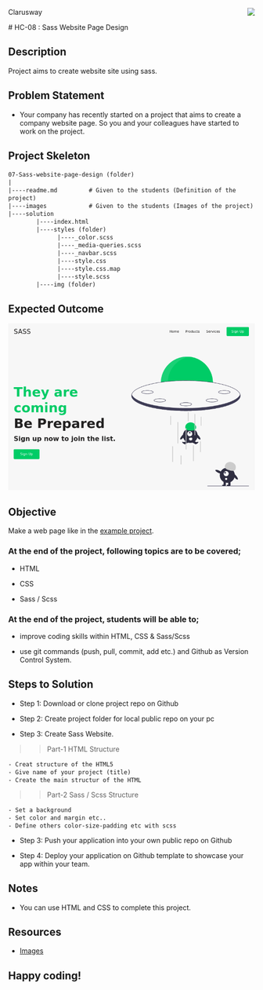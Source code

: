<p>Clarusway<img align="right"
  src="https://secure.meetupstatic.com/photos/event/3/1/b/9/600_488352729.jpeg"  width="15px"></p>
# HC-08 : Sass Website Page Design

## Description

Project aims to create website site using sass.

## Problem Statement

- Your company has recently started on a project that aims to create a company website page. So you and your colleagues have started to work on the project.

## Project Skeleton

```
07-Sass-website-page-design (folder)
|
|----readme.md         # Given to the students (Definition of the project)
|----images            # Given to the students (Images of the project)
|----solution
        |----index.html
        |----styles (folder)
              |----_color.scss
              |----_media-queries.scss
              |----_navbar.scss
              |----style.css
              |----style.css.map
              |----style.scss
        |----img (folder)
```

## Expected Outcome

![Project 006 Snapshot](006.png)

## Objective

Make a web page like in the [example project](https://8490.github.io/sass_website/).

### At the end of the project, following topics are to be covered;

- HTML

- CSS

- Sass / Scss

### At the end of the project, students will be able to;

- improve coding skills within HTML, CSS & Sass/Scss

- use git commands (push, pull, commit, add etc.) and Github as Version Control System.

## Steps to Solution

- Step 1: Download or clone project repo on Github

- Step 2: Create project folder for local public repo on your pc

- Step 3: Create Sass Website.

> > Part-1 HTML Structure

    - Creat structure of the HTML5
    - Give name of your project (title)
    - Create the main structur of the HTML

> > Part-2 Sass / Scss Structure

    - Set a background
    - Set color and margin etc..
    - Define others color-size-padding etc with scss

- Step 3: Push your application into your own public repo on Github

- Step 4: Deploy your application on Github template to showcase your app within your team.

## Notes

- You can use HTML and CSS to complete this project.

## Resources

- [Images](./img)

## Happy coding!
